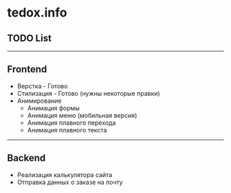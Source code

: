 # tedox.info
## TODO List
---
## Frontend
+ Верстка - Готово
+ Стилизация - Готово (нужны некоторые правки)
+ Анимирование
  + Анимация формы
  + Анимация меню (мобильная версия)
  + Анимация плавного перехода
  + Анимация плавного текста
  
---
## Backend
+ Реализация калькулятора сайта
+ Отправка данных о заказе на почту
